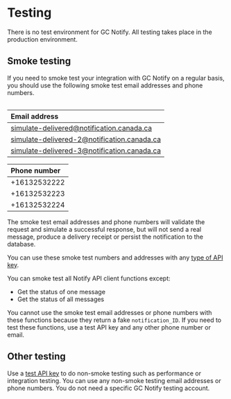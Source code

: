 # Testing

There is no test environment for GC Notify. All testing takes place in the production environment. 

## Smoke testing

If you need to smoke test your integration with GC Notify on a regular basis, you should use the following smoke test email addresses and phone numbers.

<div style="height:1px;font-size:1px;">&nbsp;</div>

|Email address|
|:---|
|simulate-delivered@notification.canada.ca|
|simulate-delivered-2@notification.canada.ca|
|simulate-delivered-3@notification.canada.ca|

|Phone number|
|:---|
|+16132532222|
|+16132532223|
|+16132532224|

The smoke test email addresses and phone numbers will validate the request and simulate a successful response, but will not send a real message, produce a delivery receipt or persist the notification to the database.

You can use these smoke test numbers and addresses with any [type of API key](keys.md).

You can smoke test all Notify API client functions except:

- Get the status of one message
- Get the status of all messages

You cannot use the smoke test email addresses or phone numbers with these functions because they return a fake `notification_ID`. If you need to test these functions, use a test API key and any other phone number or email.

## Other testing

Use a [test API key](keys.md#test) to do non-smoke testing such as performance or integration testing. You can use any non-smoke testing email addresses or phone numbers. You do not need a specific GC Notify testing account.

